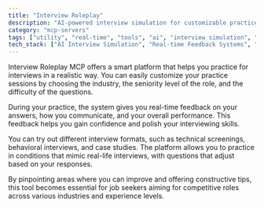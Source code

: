 ```yaml
---
title: "Interview Roleplay"
description: "AI-powered interview simulation for customizable practice scenarios, helping job seekers improve interview skills through dynamic roleplay."
category: "mcp-servers"
tags: ["utility", "real-time", "tools", "ai", "interview simulation", "customizable practice", "feedback"]
tech_stack: ["AI Interview Simulation", "Real-time Feedback Systems", "Customizable Scenario Engine", "Skill Assessment Analytics", "Adaptive Questioning"]
---
```


Interview Roleplay MCP offers a smart platform that helps you practice for interviews in a realistic way. You can easily customize your practice sessions by choosing the industry, the seniority level of the role, and the difficulty of the questions.

During your practice, the system gives you real-time feedback on your answers, how you communicate, and your overall performance. This feedback helps you gain confidence and polish your interviewing skills.

You can try out different interview formats, such as technical screenings, behavioral interviews, and case studies. The platform allows you to practice in conditions that mimic real-life interviews, with questions that adjust based on your responses.

By pinpointing areas where you can improve and offering constructive tips, this tool becomes essential for job seekers aiming for competitive roles across various industries and experience levels.